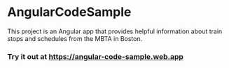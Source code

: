# AngularCodeSample

This project is an Angular app that provides helpful information about train stops and schedules from the MBTA in Boston.

### Try it out at https://angular-code-sample.web.app
